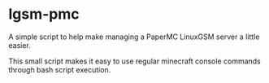 # lgsm-pmc
A simple script to help make managing a PaperMC LinuxGSM server a little easier.

This small script makes it easy to use regular minecraft console commands through bash script execution.
